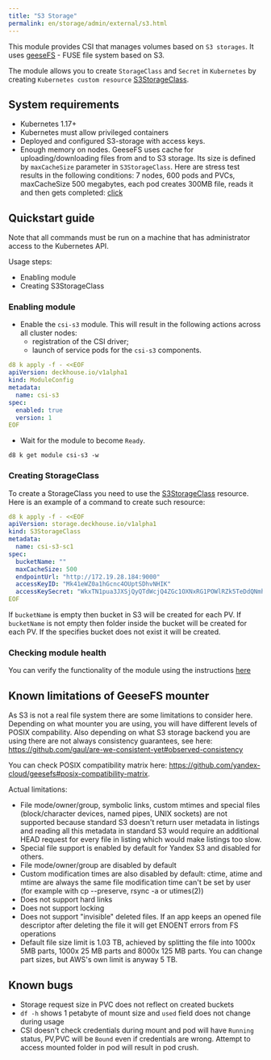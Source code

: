 ```yaml
---
title: "S3 Storage"
permalink: en/storage/admin/external/s3.html
---
```


This module provides CSI that manages volumes based on `S3 storages`. It uses [geeseFS](https://github.com/yandex-cloud/geesefs) - FUSE file system based on S3.

The module allows you to create `StorageClass` and `Secret` in `Kubernetes` by creating `Kubernetes custom resource` [S3StorageClass](./cr.html#s3storageclass).

## System requirements

- Kubernetes 1.17+
- Kubernetes must allow privileged containers
- Deployed and configured S3-storage with access keys.
- Enough memory on nodes. GeeseFS uses cache for uploading/downloading files from and to S3 storage. Its size is defined by `maxCacheSize` parameter in `S3StorageClass`. Here are stress test results in the following conditions:
  7 nodes, 600 pods and PVCs, maxCacheSize 500 megabytes, each pod creates 300MB file, reads it and then gets completed: [click](./images/load-test/load-test-mem.jpg)

## Quickstart guide

Note that all commands must be run on a machine that has administrator access to the Kubernetes API.

Usage steps:
- Enabling module
- Creating S3StorageClass

### Enabling module

- Enable the `csi-s3` module. This will result in the following actions across all cluster nodes:
  - registration of the CSI driver;
  - launch of service pods for the `csi-s3` components.

```yaml
d8 k apply -f - <<EOF
apiVersion: deckhouse.io/v1alpha1
kind: ModuleConfig
metadata:
  name: csi-s3
spec:
  enabled: true
  version: 1
EOF
```

- Wait for the module to become `Ready`.

```shell
d8 k get module csi-s3 -w
```

### Creating StorageClass

To create a StorageClass you need to use the [S3StorageClass](./cr.html#s3storageclass) resource. Here is an example of a command to create such resource:

```yaml
d8 k apply -f - <<EOF
apiVersion: storage.deckhouse.io/v1alpha1
kind: S3StorageClass
metadata:
  name: csi-s3-sc1
spec:
  bucketName: ""
  maxCacheSize: 500
  endpointUrl: "http://172.19.28.184:9000"
  accessKeyID: "Mk41eWZ0a1hGcnc4OUptSDhvNHIK"
  accessKeySecret: "WkxTN1pua3JXSjQyQTdWcjQ4ZGc1OXNxRG1POWlRZk5TeDdQNmhRTngK"
EOF
```

If `bucketName` is empty then bucket in S3 will be created for each PV. If `bucketName` is not empty then folder inside the bucket will be created for each PV. If the specifies bucket does not exist it will be created.

### Checking module health

You can verify the functionality of the module using the instructions [here](./faq.html#how-to-check-module-health)

## Known limitations of GeeseFS mounter

As S3 is not a real file system there are some limitations to consider here. Depending on what mounter you are using, you will have different levels of POSIX compability. Also depending on what S3 storage backend you are using there are not always consistency guarantees, see here: <https://github.com/gaul/are-we-consistent-yet#observed-consistency>

You can check POSIX compatibility matrix here: <https://github.com/yandex-cloud/geesefs#posix-compatibility-matrix>.

Actual limitations:

- File mode/owner/group, symbolic links, custom mtimes and special files (block/character devices, named pipes, UNIX sockets) are not supported because standard S3 doesn't return user metadata in listings and reading all this metadata in standard S3 would require an additional HEAD request for every file in listing which would make listings too slow.
- Special file support is enabled by default for Yandex S3 and disabled for others.
- File mode/owner/group are disabled by default
- Custom modification times are also disabled by default: ctime, atime and mtime are always the same
  file modification time can't be set by user (for example with cp --preserve, rsync -a or utimes(2))
- Does not support hard links
- Does not support locking
- Does not support "invisible" deleted files. If an app keeps an opened file descriptor after deleting the file it will get ENOENT errors from FS operations
- Default file size limit is 1.03 TB, achieved by splitting the file into 1000x 5MB parts, 1000x 25 MB parts and 8000x 125 MB parts. You can change part sizes, but AWS's own limit is anyway 5 TB.

## Known bugs

- Storage request size in PVC does not reflect on created buckets
- `df -h` shows 1 petabyte of mount size and `used` field does not change during usage
- CSI doesn't check credentials during mount and pod will have `Running` status, PV,PVC will be `Bound` even if credentials are wrong. Attempt to access mounted folder in pod will result in pod crush.
